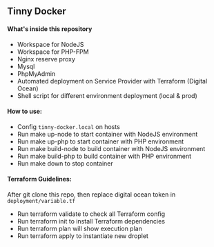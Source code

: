 ## Tinny Docker

#### What's inside this repository

- Workspace for NodeJS
- Workspace for PHP-FPM
- Nginx reserve proxy
- Mysql
- PhpMyAdmin
- Automated deployment on Service Provider with Terraform (Digital Ocean)
- Shell script for different environment deployment (local & prod)

#### How to use:

- Config `tinny-docker.local` on hosts
- Run make up-node to start container with NodeJS environment
- Run make up-php to start container with PHP environment
- Run make build-node to build container with NodeJS environment
- Run make build-php to build container with PHP environment
- Run make down to stop container

#### Terraform Guidelines:

After git clone this repo, then replace digital ocean token in `deployment/variable.tf`

- Run terraform validate to check all Terraform config
- Run terraform init to install Terraform dependencies
- Run terraform plan will show execution plan
- Run terraform apply to instantiate new droplet
